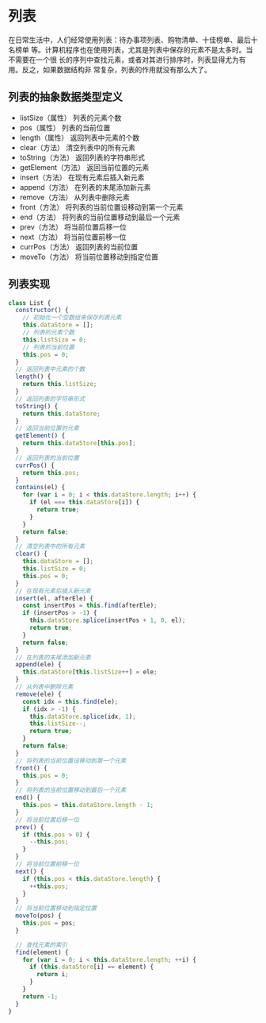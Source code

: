 # 列表
在日常生活中，人们经常使用列表：待办事项列表、购物清单、十佳榜单、最后十名榜单 等。计算机程序也在使用列表，尤其是列表中保存的元素不是太多时。当不需要在一个很 长的序列中查找元素，或者对其进行排序时，列表显得尤为有用。反之，如果数据结构非 常复杂，列表的作用就没有那么大了。

## 列表的抽象数据类型定义
- listSize（属性） 列表的元素个数 
- pos（属性） 列表的当前位置 
- length（属性） 返回列表中元素的个数 
- clear（方法） 清空列表中的所有元素 
- toString（方法） 返回列表的字符串形式 
- getElement（方法） 返回当前位置的元素 
- insert（方法） 在现有元素后插入新元素 
- append（方法） 在列表的末尾添加新元素 
- remove（方法） 从列表中删除元素 
- front（方法） 将列表的当前位置设移动到第一个元素 
- end（方法） 将列表的当前位置移动到最后一个元素 
- prev（方法） 将当前位置后移一位 
- next（方法） 将当前位置前移一位 
- currPos（方法） 返回列表的当前位置 
- moveTo（方法） 将当前位置移动到指定位置

## 列表实现

```js
class List {
  constructor() {
    // 初始化一个空数组来保存列表元素
    this.dataStore = [];
    // 列表的元素个数
    this.listSize = 0;
    // 列表的当前位置
    this.pos = 0;
  }
  // 返回列表中元素的个数
  length() {
    return this.listSize;
  }
  // 返回列表的字符串形式
  toString() {
    return this.dataStore;
  }
  // 返回当前位置的元素
  getElement() {
    return this.dataStore[this.pos];
  }
  // 返回列表的当前位置
  currPos() {
    return this.pos;
  }
  contains(el) {
    for (var i = 0; i < this.dataStore.length; i++) {
      if (el === this.dataStore[i]) {
        return true;
      }
    }
    return false;
  }
  // 清空列表中的所有元素
  clear() {
    this.dataStore = [];
    this.listSize = 0;
    this.pos = 0;
  }
  // 在现有元素后插入新元素
  insert(el, afterEle) {
    const insertPos = this.find(afterEle);
    if (insertPos > -1) {
      this.dataStore.splice(insertPos + 1, 0, el);
      return true;
    }
    return false;
  }
  // 在列表的末尾添加新元素
  append(ele) {
    this.dataStore[this.listSize++] = ele;
  }
  // 从列表中删除元素
  remove(ele) {
    const idx = this.find(ele);
    if (idx > -1) {
      this.dataStore.splice(idx, 1);
      this.listSize--;
      return true;
    }
    return false;
  }
  // 将列表的当前位置设移动到第一个元素
  front() {
    this.pos = 0;
  }
  // 将列表的当前位置移动到最后一个元素
  end() {
    this.pos = this.dataStore.length - 1;
  }
  // 将当前位置后移一位
  prev() {
    if (this.pos > 0) {
      --this.pos;
    }
  }
  // 将当前位置前移一位
  next() {
    if (this.pos < this.dataStore.length) {
      ++this.pos;
    }
  }
  // 将当前位置移动到指定位置
  moveTo(pos) {
    this.pos = pos;
  }

  // 查找元素的索引
  find(element) {
    for (var i = 0; i < this.dataStore.length; ++i) {
      if (this.dataStore[i] == element) {
        return i;
      }
    }
    return -1;
  }
}
```

